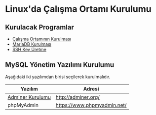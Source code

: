 # Linux'da Çalışma Ortamı Kurulumu

## Kurulacak Programlar
- [Çalışma Ortamının Kurulması](https://github.com/nuriakman/PHP-Egitimi/blob/master/konular/ayarlar.ubuntu.md)
- [MariaDB Kurulması](https://github.com/nuriakman/PHP-Egitimi/blob/master/konular/ayarlar.mariadb.md)
- [SSH Key Üretme](https://github.com/nuriakman/PHP-Egitimi/blob/master/konular/ayarlar.sshkey.md)

## MySQL Yönetim Yazılımı Kurulumu
Aşağıdaki iki yazılımdan birisi seçilerek kurulmalıdır.

Yazılım | Adresi|
------------|-------------|
[Adminer Kurulumu](https://github.com/nuriakman/PHP-Egitimi/blob/master/konular/kurulum.adminer.md) | http://adminer.org/
phpMyAdmin | https://www.phpmyadmin.net/
